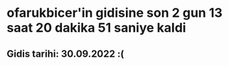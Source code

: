 # ofarukbicer'in gidisine son 2 gun 13 saat 20 dakika 51 saniye kaldi

## Gidis tarihi: 30.09.2022 :(